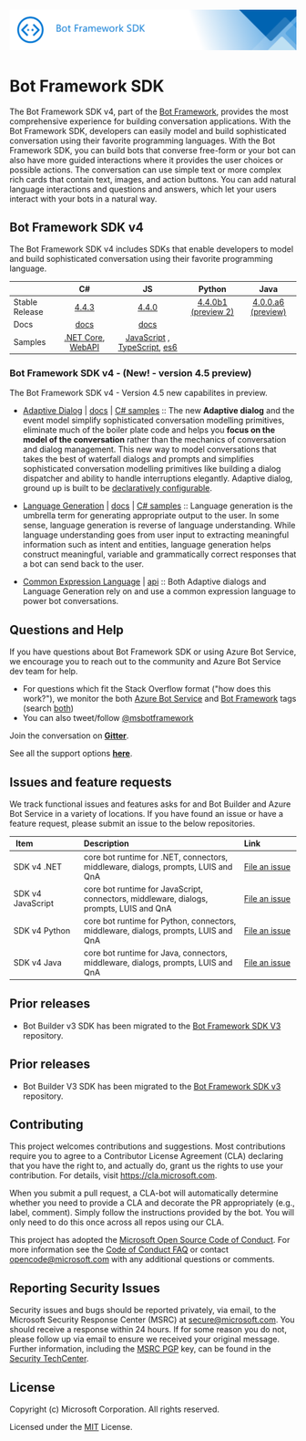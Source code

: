 # ![Bot Framework SDK](./docs/media/FrameWorkSDK.png)

# Bot Framework SDK 

The Bot Framework SDK v4, part of the [Bot Framework](https://github.com/microsoft/botframework), provides the most comprehensive experience for building conversation applications. With the Bot Framework SDK, developers can easily model and build sophisticated conversation using their favorite programming languages. With the Bot Framework SDK, you can build bots that converse free-form or your bot can also have more guided interactions where it provides the user choices or possible actions. The conversation can use simple text or more complex rich cards that contain text, images, and action buttons. You can add natural language interactions and questions and answers, which let your users interact with your bots in a natural way.

## Bot Framework SDK v4
The Bot Framework SDK v4 includes SDKs that enable developers to model and build sophisticated conversation using their favorite programming language.

|   | C#  | JS  | Python |  Java | 
|---|:---:|:---:|:------:|:-----:|
|Stable Release |[4.4.3][1] | [4.4.0][2] | [4.4.0b1 (preview 2)][3] | [4.0.0.a6 (preview)](https://github.com/Microsoft/botbuilder-java#packages) |
|Docs | [docs][5] |[docs][5] | | |
|Samples |[.NET Core][6], [WebAPI][10] |[JavaScript][7] , [TypeScript][8], [es6][9]  | | | 

[1]:https://github.com/Microsoft/botbuilder-dotnet/#packages
[2]:https://github.com/Microsoft/botbuilder-js#packages
[3]:https://github.com/Microsoft/botbuilder-python#packages
[4]:https://github.com/Microsoft/botbuilder-java#packages
[5]:https://docs.microsoft.com/en-us/azure/bot-service/?view=azure-bot-service-4.0
[6]:https://github.com/Microsoft/BotBuilder-Samples/tree/master/samples/csharp_dotnetcore
[7]:https://github.com/Microsoft/BotBuilder-Samples/tree/master/samples/javascript_nodejs
[8]:https://github.com/Microsoft/BotBuilder-Samples/tree/master/samples/typescript_nodejs
[9]:https://github.com/Microsoft/BotBuilder-Samples/tree/master/samples/javascript_es6
[10]:https://github.com/Microsoft/BotBuilder-Samples/tree/master/samples/csharp_webapi

### Bot Framework SDK v4 - (New! - version 4.5 preview)
The Bot Framework SDK v4 - Version 4.5 new capabilites in preview. 

- [Adaptive Dialog][47] | [docs][48] | [C# samples][49] :: The new **Adaptive dialog** and the event model simplify sophisticated conversation modelling primitives, eliminate much of the boiler plate code and helps you **focus on the model of the conversation** rather than the mechanics of conversation and dialog management. This new way to model conversations that takes the best of waterfall dialogs and prompts and simplifies sophisticated conversation modelling primitives like building a dialog dispatcher and ability to handle interruptions elegantly.  Adaptive dialog, ground up is built to be [declaratively configurable][50].

- [Language Generation][43] | [docs][44] | [C# samples][45] :: Language generation is the umbrella term for generating appropriate output to the user. In some sense, language generation is reverse of language understanding. While language understanding goes from user input to extracting meaningful information such as intent and entities, language generation helps construct meaningful, variable and grammatically correct responses that a bot can send back to the user.

- [Common Expression Language][40] | [api][41] :: Both Adaptive dialogs and Language Generation rely on and use a common expression language to power bot conversations.

[40]:https://github.com/Microsoft/BotBuilder-Samples/tree/master/experimental/common-expression-language
[41]:https://github.com/Microsoft/BotBuilder-Samples/blob/master/experimental/common-expression-language/api-reference.md
[43]:https://github.com/Microsoft/BotBuilder-Samples/tree/master/experimental/language-generation
[44]:https://github.com/Microsoft/BotBuilder-Samples/tree/master/experimental/language-generation/docs
[45]:https://github.com/Microsoft/BotBuilder-Samples/tree/master/experimental/language-generation/csharp_dotnetcore
[46]:https://github.com/Microsoft/BotBuilder-Samples/tree/master/experimental/language-generation/javascript_nodejs/13.core-bot
[47]:https://github.com/Microsoft/BotBuilder-Samples/tree/master/experimental/adaptive-dialog
[48]:https://github.com/Microsoft/BotBuilder-Samples/tree/master/experimental/adaptive-dialog/docs
[49]:https://github.com/Microsoft/BotBuilder-Samples/tree/master/experimental/adaptive-dialog/csharp_dotnetcore
[50]:https://github.com/Microsoft/BotBuilder-Samples/tree/master/experimental/adaptive-dialog/declarative


## Questions and Help 
If you have questions about Bot Framework SDK or using Azure Bot Service, we encourage you to reach out to the community and Azure Bot Service dev team for help.
- For questions which fit the Stack Overflow format ("how does this work?"), we monitor the both [Azure Bot Service](https://stackoverflow.com/questions/tagged/azure-bot-service) and [Bot Framework](https://stackoverflow.com/questions/tagged/botframework) tags (search [both](https://stackoverflow.com/questions/tagged/azure-bot-service+or+botframework))
- You can also tweet/follow [@msbotframework](https://twitter.com/msbotframework) 

Join the conversation on **[Gitter](https://gitter.im/Microsoft/BotBuilder)**.

See all the support options **[here](https://docs.microsoft.com/en-us/bot-framework/resources-support)**.


## Issues and feature requests 
We track functional issues and features asks for and Bot Builder and Azure Bot Service in a variety of locations. If you have found an issue or have a feature request, please submit an issue to the below repositories.

|Item&nbsp;&nbsp;&nbsp;&nbsp;&nbsp;&nbsp;&nbsp;&nbsp;&nbsp;&nbsp;&nbsp;&nbsp;&nbsp;&nbsp;&nbsp;&nbsp;&nbsp;&nbsp;&nbsp;|Description|Link&nbsp;&nbsp;&nbsp;&nbsp;&nbsp;&nbsp;&nbsp;&nbsp;&nbsp;&nbsp;&nbsp;&nbsp;&nbsp;&nbsp;&nbsp;|
|----|:-----|---------|
|SDK v4 .NET| core bot runtime for .NET, connectors, middleware, dialogs, prompts, LUIS and QnA| [File an issue](https://github.com/Microsoft/botbuilder-dotnet/issues) |
|SDK v4 JavaScript| core bot runtime for JavaScript, connectors, middleware, dialogs, prompts, LUIS and QnA | [File an issue](https://github.com/Microsoft/botbuilder-js/issues) |
|SDK v4 Python| core bot runtime for Python, connectors, middleware, dialogs, prompts, LUIS and QnA | [File an issue](https://github.com/Microsoft/botbuilder-python/issues) |
|SDK v4 Java| core bot runtime for Java, connectors, middleware, dialogs, prompts, LUIS and QnA | [File an issue]( https://github.com/Microsoft/botbuilder-java/issues)|


## Prior releases

- Bot Builder v3 SDK has been migrated to the [Bot Framework SDK V3](https://github.com/microsoft/botbuilder-v3) repository.


## Prior releases
- Bot Builder V3 SDK has been migrated to the [Bot Framework SDK v3](https://github.com/microsoft/botbuilder-v3) repository.

## Contributing

This project welcomes contributions and suggestions.  Most contributions require you to agree to a
Contributor License Agreement (CLA) declaring that you have the right to, and actually do, grant us
the rights to use your contribution. For details, visit https://cla.microsoft.com.

When you submit a pull request, a CLA-bot will automatically determine whether you need to provide
a CLA and decorate the PR appropriately (e.g., label, comment). Simply follow the instructions
provided by the bot. You will only need to do this once across all repos using our CLA.

This project has adopted the [Microsoft Open Source Code of Conduct](https://opensource.microsoft.com/codeofconduct/).
For more information see the [Code of Conduct FAQ](https://opensource.microsoft.com/codeofconduct/faq/) or
contact [opencode@microsoft.com](mailto:opencode@microsoft.com) with any additional questions or comments.

## Reporting Security Issues
Security issues and bugs should be reported privately, via email, to the Microsoft Security Response Center (MSRC) at [secure@microsoft.com](mailto:secure@microsoft.com). You should receive a response within 24 hours. If for some reason you do not, please follow up via email to ensure we received your original message. Further information, including the [MSRC PGP](https://technet.microsoft.com/en-us/security/dn606155) key, can be found in the [Security TechCenter](https://technet.microsoft.com/en-us/security/default).

## License

Copyright (c) Microsoft Corporation. All rights reserved.

Licensed under the [MIT](LICENSE) License.
